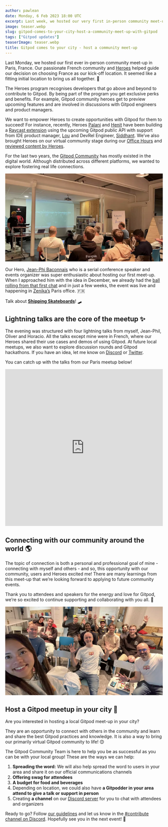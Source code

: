 ```yaml
---
author: pawlean
date: Monday, 6 Feb 2023 18:00 UTC
excerpt: Last week, we hosted our very first in-person community meet-up in Paris, France. Learn how to host a community meet-up with Gitpod.
image: teaser.webp
slug: gitpod-comes-to-your-city-host-a-community-meet-up-with-gitpod
tags: ["Gitpod updates"]
teaserImage: teaser.webp
title: Gitpod comes to your city - host a community meet-up
---
```


<script context="module">
  export const prerender = true;
</script>

Last Monday, we hosted our first ever in-person community meet-up in Paris, France. Our passionate French community and [Heroes](https://gitpod.io/community/heroes) helped guide our decision on choosing France as our kick-off location. It seemed like a fitting initial location to bring us all together. 🫶

The Heroes program recognises developers that go above and beyond to contribute to Gitpod. By being part of the program you get exclusive perks and benefits. For example, Gitpod community heroes get to preview upcoming features and are involved in discussions with Gitpod engineers and product managers.

We want to empower Heroes to create opportunities with Gitpod for them to succeed! For instance, recently, Heroes [Palani](https://twitter.com/Palanikannan_M) and [Henit](https://twitter.com/henit_chobisa) have been building a [Raycast extension](https://www.raycast.com/henitchobisa/gitpod) using the upcoming Gitpod public API with support from IDE product manager, [Lou](https://twitter.com/loujaybee) and DevRel Engineer, [Siddhant](https://twitter.com/Siddhant_K_code). We’ve also brought Heroes on our virtual community stage during our [Office Hours](https://www.youtube.com/playlist?list=PL3TSF5whlprU4vRoYBK6-QhFAbwAsoKmu) and [reviewed content by Heroes](https://www.williamghelfi.com/blog/2022-09-26-idiomatic-gitpod/).

For the last two years, the [Gitpod Community](https://gitpod.io/community) has mostly existed in the digital world. Although distributed across different platforms, we wanted to explore fostering real life connections.

![Gitpod Paris at Zenika](../../../static/images/blog/gitpod-comes-to-your-city-host-a-community-meet-up-with-gitpod/gitpod-paris.webp)

Our Hero, [Jean-Phi Baconnais](https://twitter.com/JPhi_Baconnais) who is a serial conference speaker and events organizer was super enthusiastic about hosting our first meet-up. When I approached him with the idea in December, we already had the [ball rolling from that first chat](https://www.eventbrite.fr/e/billets-soiree-gitpod-france-504357656327) and in just a few weeks, the event was live and happening in
[Zenika’s](https://www.zenika.com/en-US) Paris office. 🇫🇷

Talk about **[Shipping Skateboards](https://gitpod.io/blog/gitpod-core-values)**! 🛹

## Lightning talks are the core of the meetup ✨

The evening was structured with four lightning talks from myself, Jean-Phil, Oliver and Horacio. All the talks except mine were in French, where our Heroes shared their use cases and demos of using Gitpod. At future local meetups, we also want to explore discussion rounds and Gitpod hackathons. If you have an idea, let me know on [Discord](https://discord.com/invite/gitpod) or [Twitter](https://twitter.com/paulienuh).

You can catch up with the talks from our Paris meetup below!

<iframe width="100%" height="500" src="https://www.youtube.com/embed/videoseries?list=PL3TSF5whlprWHSTPbBrpGyxetRMOgUTd5" title="YouTube video player" frameborder="0" allow="accelerometer; autoplay; clipboard-write; encrypted-media; gyroscope; picture-in-picture; web-share" allowfullscreen></iframe>

## Connecting with our community around the world 🌎

The topic of connection is both a personal and professional goal of mine - connecting with myself and others - and so, this opportunity with our community, users and Heroes excited me! There are many learnings from this meet-up that we’re looking forward to applying to future community events.

Thank you to attendees and speakers for the energy and love for Gitpod, we’re so excited to continue supporting and collaborating with you all. 🧡

![Gitpod Paris selfie](../../../static/images/blog/gitpod-comes-to-your-city-host-a-community-meet-up-with-gitpod/gitpod-paris-selfie.webp)

## Host a Gitpod meetup in your city 🌃

Are you interested in hosting a local Gitpod meet-up in your city?

They are an opportunity to connect with others in the community and learn and share the best Gitpod practices and knowledge. It is also a way to bring our primarily virtual Gitpod community to life! 😊

The Gitpod Community Team is here to help you be as successful as you can be with your local group! These are the ways we can help:

1. **Spreading the word:** We will also help spread the word to users in your area and share it on our official communications channels
2. **Offering swag for attendees**
3. **A budget for food and beverages**
4. Depending on location, we could also have **a Gitpodder in your area attend to give a talk or support in person**
5. Creating **a channel** on our [Discord server](https://www.gitpod.io/chat) for you to chat with attendees and organizers

Ready to go? Follow [our guidelines](https://www.notion.so/gitpod/Hosting-a-Gitpod-Community-meet-up-77bdde81c5b04d80b93e425ebdd568ef) and let us know in the [#contribute channel on Discord](https://gitpod.io/chat). Hopefully see you in the next event! 👋
